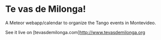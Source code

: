 # Te vas de Milonga!

A Meteor webapp/calendar to organize the Tango events in Montevideo.

See it live on [tevasdemilonga.com]http://www.tevasdemilonga.org
